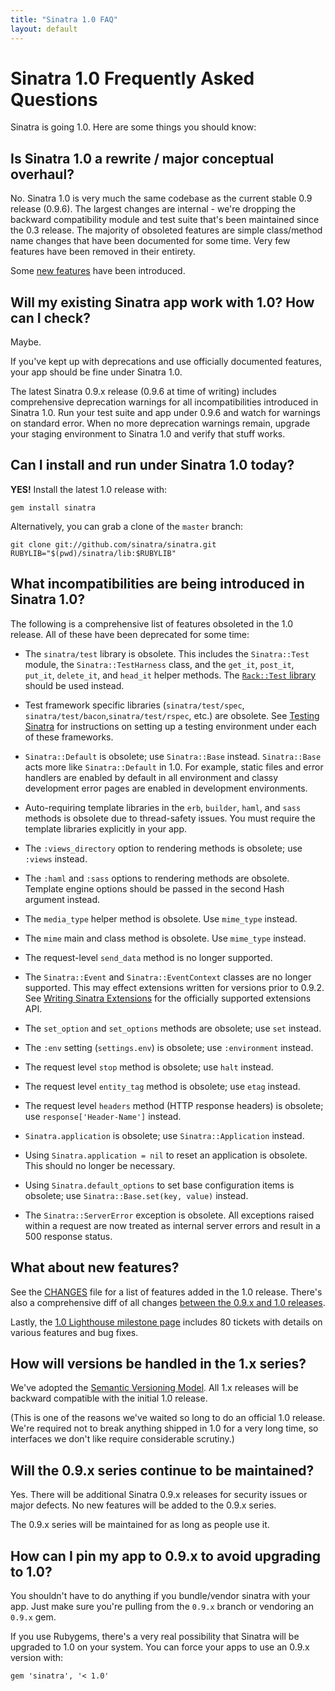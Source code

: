 ```yaml
---
title: "Sinatra 1.0 FAQ"
layout: default
---
```


Sinatra 1.0 Frequently Asked Questions
======================================

Sinatra is going 1.0. Here are some things you should know:

## Is Sinatra 1.0 a rewrite / major conceptual overhaul?

No. Sinatra 1.0 is very much the same codebase as the current stable
0.9 release (0.9.6). The largest changes are internal - we're dropping
the backward compatibility module and test suite that's been
maintained since the 0.3 release. The majority of obsoleted features
are simple class/method name changes that have been documented for
some time. Very few features have been removed in their entirety.

Some [new features][ch] have been introduced.

## Will my existing Sinatra app work with 1.0? How can I check?

Maybe.

If you've kept up with deprecations and use officially documented
features, your app should be fine under Sinatra 1.0.

The latest Sinatra 0.9.x release (0.9.6 at time of writing) includes
comprehensive deprecation warnings for all incompatibilities introduced
in Sinatra 1.0. Run your test suite and app under 0.9.6 and watch for
warnings on standard error. When no more deprecation warnings remain,
upgrade your staging environment to Sinatra 1.0 and verify that stuff
works.

## Can I install and run under Sinatra 1.0 today?

**YES!** Install the latest 1.0 release with:

    gem install sinatra

Alternatively, you can grab a clone of the `master` branch:

    git clone git://github.com/sinatra/sinatra.git
    RUBYLIB="$(pwd)/sinatra/lib:$RUBYLIB"

## What incompatibilities are being introduced in Sinatra 1.0?

The following is a comprehensive list of features obsoleted in the
1.0 release. All of these have been deprecated for some time:

 * The `sinatra/test` library is obsolete. This includes the `Sinatra::Test`
   module, the `Sinatra::TestHarness` class, and the `get_it`, `post_it`,
   `put_it`, `delete_it`, and `head_it` helper methods. The
   [`Rack::Test` library](https://gitrdoc.com/brynary/rack-test) should
   be used instead.

 * Test framework specific libraries (`sinatra/test/spec`,
   `sinatra/test/bacon`,`sinatra/test/rspec`, etc.) are obsolete. See
   [Testing Sinatra](https://www.sinatrarb.com/testing.html)
   for instructions on setting up a testing environment under each of
   these frameworks.

 * `Sinatra::Default` is obsolete; use `Sinatra::Base` instead.
   `Sinatra::Base` acts more like `Sinatra::Default` in 1.0. For
   example, static files and error handlers are enabled by default in
   all environment and classy development error pages are enabled in
   development environments.

 * Auto-requiring template libraries in the `erb`, `builder`, `haml`,
   and `sass` methods is obsolete due to thread-safety issues. You must
   require the template libraries explicitly in your app.

 * The `:views_directory` option to rendering methods is obsolete; use
   `:views` instead.

 * The `:haml` and `:sass` options to rendering methods are obsolete.
   Template engine options should be passed in the second Hash argument
   instead.

 * The `media_type` helper method is obsolete. Use `mime_type` instead.

 * The `mime` main and class method is obsolete. Use `mime_type` instead.

 * The request-level `send_data` method is no longer supported.

 * The `Sinatra::Event` and `Sinatra::EventContext` classes are no longer
   supported. This may effect extensions written for versions prior to 0.9.2.
   See [Writing Sinatra Extensions](https://www.sinatrarb.com/extensions.html)
   for the officially supported extensions API.

 * The `set_option` and `set_options` methods are obsolete; use `set`
   instead.

 * The `:env` setting (`settings.env`) is obsolete; use `:environment`
   instead.

 * The request level `stop` method is obsolete; use `halt` instead.

 * The request level `entity_tag` method is obsolete; use `etag`
   instead.

 * The request level `headers` method (HTTP response headers) is obsolete;
   use `response['Header-Name']` instead.

 * `Sinatra.application` is obsolete; use `Sinatra::Application` instead.

 * Using `Sinatra.application = nil` to reset an application is obsolete.
   This should no longer be necessary.

 * Using `Sinatra.default_options` to set base configuration items is
   obsolete; use `Sinatra::Base.set(key, value)` instead.

 * The `Sinatra::ServerError` exception is obsolete. All exceptions raised
   within a request are now treated as internal server errors and result in
   a 500 response status.

## What about new features?

See the [CHANGES][ch] file for a list of features added in the 1.0
release. There's also a comprehensive diff of all changes [between the
0.9.x and 1.0 releases][cv].

Lastly, the [1.0 Lighthouse milestone page][li] includes 80 tickets with
details on various features and bug fixes.

[ch]: https://github.com/sinatra/sinatra/blob/1.0/CHANGES
[cv]: https://github.com/sinatra/sinatra/compare/0.9.x...1.0
[li]: https://sinatra.lighthouseapp.com/projects/9779-sinatra/milestones/41832-10

## How will versions be handled in the 1.x series?

We've adopted the [Semantic Versioning Model](https://semver.org/).
All 1.x releases will be backward compatible with the initial
1.0 release.

(This is one of the reasons we've waited so long to do an official 1.0
release. We're required not to break anything shipped in 1.0 for a very
long time, so interfaces we don't like require considerable scrutiny.)

## Will the 0.9.x series continue to be maintained?

Yes. There will be additional Sinatra 0.9.x releases for security
issues or major defects. No new features will be added to the 0.9.x
series.

The 0.9.x series will be maintained for as long as people use it.

## How can I pin my app to 0.9.x to avoid upgrading to 1.0?

You shouldn't have to do anything if you bundle/vendor sinatra with your
app. Just make sure you're pulling from the `0.9.x` branch or vendoring an
`0.9.x` gem.

If you use Rubygems, there's a very real possibility that Sinatra will
be upgraded to 1.0 on your system. You can force your apps to use an 0.9.x
version with:

    gem 'sinatra', '< 1.0'

